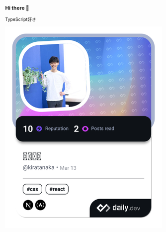 ### Hi there 👋

TypeScript好き

<a href="https://app.daily.dev/kiratanaka"><img src="./devcard.png" width="652" alt="田中輝良's Dev Card"/></a>
